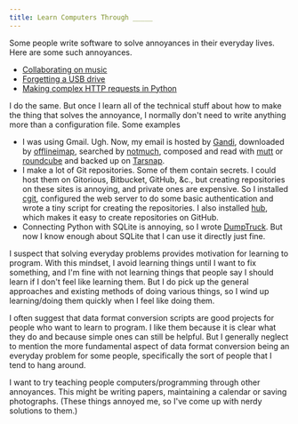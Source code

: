```yaml
---
title: Learn Computers Through _____
---
```

Some people write software to solve annoyances in their everyday lives. Here
are some such annoyances.

* [Collaborating on music](http://en.wikipedia.org/wiki/SoundCloud#History)
* [Forgetting a USB drive](http://en.wikipedia.org/wiki/Dropbox_(service)#History)
* [Making complex HTTP requests in Python](http:/python-requests.org)

I do the same. But once I learn all of the technical stuff about how to make
the thing that solves the annoyance, I normally don't need to write anything
more than a configuration file. Some examples

* I was using Gmail. Ugh. Now, my email is hosted by [Gandi](http://gandi.net),
    downloaded by [offlineimap](), searched by [notmuch](), composed and read
    with [mutt]() or [roundcube]() and backed up on [Tarsnap]().
* I make a lot of Git repositories. Some of them contain secrets. I could host
    them on Gitorious, Bitbucket, GitHub, &c., but creating repositories on
    these sites is annoying, and private ones are expensive. So I installed
    [cgit](), configured the web server to do some basic authentication and
    wrote a tiny script for creating the repositories. I also installed
    [hub](), which makes it easy to create repositories on GitHub.
* Connecting Python with SQLite is annoying, so I wrote [DumpTruck](). But now
    I know enough about SQLite that I can use it directly just fine.

I suspect that solving everyday problems provides motivation for learning to
program. With this mindset, I avoid learning things until I want to fix
something, and I'm fine with not learning things that people say I should
learn if I don't feel like learning them. But I do pick up the general
approaches and existing methods of doing various things, so I wind up
learning/doing them quickly when I feel like doing them.

I often suggest that data format conversion scripts are good projects for
people who want to learn to program. I like them because it is clear what they
do and because simple ones can still be helpful. But I generally neglect to
mention the more fundamental aspect of data format conversion being an everyday
problem for some people, specifically the sort of people that I tend to hang
around.

I want to try teaching people computers/programming through other annoyances.
This might be writing papers, maintaining a calendar or saving photographs.
(These things annoyed me, so I've come up with nerdy solutions to them.)
